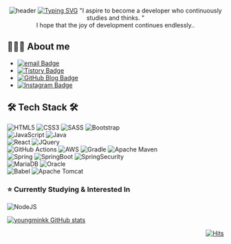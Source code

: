 <div align="center">

![header](https://capsule-render.vercel.app/api?type=waving&color=gradient&height=300&section=header&text=YoungMin%20Kim&desc=Web%20developer&descSize=30&descAlign=65&fontSize=90&fontAlign=50&fontAlignY=45&animation=twinkling)
[![Typing SVG](https://readme-typing-svg.demolab.com?font=Alkatra&weight=500&size=45&duration=4000&pause=3&color=6994CDEE&center=false&vCenter=false&multiline=true&repeat=true&width=1000&height=100&lines=Welcome+to+YoungMin's+GitHub!👋)](https://git.io/typing-svg)
"I aspire to become a developer who continuously studies and thinks. "<br />
I hope that the joy of development continues endlessly..

</div>

## 👨🏻‍💻 About me


- [![email Badge](https://img.shields.io/badge/-Gmail-d14836?style=plastic&logo=Gmail&logoColor=white&link=mailto:mmmin0610@gmail.com)](mailto:mmmin0610@gmail.com)
- [![Tistory Badge](https://img.shields.io/badge/-tistory-11B48A?logo=vimeo&logoColor=white&style=plastic&link=https://mpago.tistory.com)](https://mpago.tistory.com)
- [![GitHub Blog Badge](https://img.shields.io/badge/-GitHub%20blog-black?style=plastic&logo=github&link=https://)](https://youngminkk.github.io)
- [![Instagram Badge](https://img.shields.io/badge/-Instagram-dd2a7b?style=plastic&logo=instagram&logoColor=white&link=https://www.instagram.com/m.m3_6/)](https://www.instagram.com/m.m3_6/)

## 🛠 Tech Stack 🛠

![HTML5](https://img.shields.io/badge/html5-%23E34F26.svg?style=for-the-badge&logo=html5&logoColor=white) ![CSS3](https://img.shields.io/badge/css3-%231572B6.svg?style=for-the-badge&logo=css3&logoColor=white) ![SASS](https://img.shields.io/badge/SASS-hotpink.svg?style=for-the-badge&logo=SASS&logoColor=white) ![Bootstrap](https://img.shields.io/badge/bootstrap-%238511FA.svg?style=for-the-badge&logo=bootstrap&logoColor=white) <br />
![JavaScript](https://img.shields.io/badge/javascript-%23323330.svg?style=for-the-badge&logo=javascript&logoColor=%23F7DF1E) ![Java](https://img.shields.io/badge/java-%23ED8B00.svg?style=for-the-badge&logo=openjdk&logoColor=white) <br />
![React](https://img.shields.io/badge/react-%2320232a.svg?style=for-the-badge&logo=react&logoColor=%2361DAFB) ![JQuery](https://img.shields.io/badge/jquery-0769AD.svg?style=for-the-badge&logo=jquery&logoColor=white)<br />
![GitHub Actions](https://img.shields.io/badge/github%20actions-%232671E5.svg?style=for-the-badge&logo=githubactions&logoColor=white) 	![AWS](https://img.shields.io/badge/AWS-%23FF9900.svg?style=for-the-badge&logo=amazon-aws&logoColor=white) 	![Gradle](https://img.shields.io/badge/Gradle-02303A.svg?style=for-the-badge&logo=Gradle&logoColor=white) ![Apache Maven](https://img.shields.io/badge/Apache%20Maven-C71A36?style=for-the-badge&logo=Apache%20Maven&logoColor=white) <br />
![Spring](https://img.shields.io/badge/spring-%236DB33F.svg?style=for-the-badge&logo=spring&logoColor=white) ![SpringBoot](https://img.shields.io/badge/springboot-%236DB33F.svg?style=for-the-badge&logo=spring&logoColor=white) ![SpringSecurity](https://img.shields.io/badge/springsecurity-%236DB33F.svg?style=for-the-badge&logo=spring&logoColor=white) <br /> ![MariaDB](https://img.shields.io/badge/MariaDB-003545?style=for-the-badge&logo=mariadb&logoColor=white) ![Oracle](https://img.shields.io/badge/Oracle-F80000?style=for-the-badge&logo=oracle&logoColor=white) <br />
![Babel](https://img.shields.io/badge/babel-F9DC3E.svg?style=for-the-badge&logo=babel&logoColor=black) 	![Apache Tomcat](https://img.shields.io/badge/apache%20tomcat-%23F8DC75.svg?style=for-the-badge&logo=apache-tomcat&logoColor=black)

### ⭐️ Currently Studying & Interested In


![NodeJS](https://img.shields.io/badge/node.js-6DA55F?style=for-the-badge&logo=node.js&logoColor=white)

[![youngminkk GitHub stats](https://github-readme-stats.vercel.app/api?username=youngminkk&hide=contribs&count_private=true&show_icons=true&theme=dracula&include_all_commits=true)](https://github.com/youngminkk/github-readme-stats)

<div align="right">

[![Hits](https://hits.seeyoufarm.com/api/count/incr/badge.svg?url=https%3A%2F%2Fgithub.com%2Fyoungminkk%2Fhit-counter&count_bg=%2379C83D&title_bg=%23555555&icon=&icon_color=%23E7E7E7&title=hits&edge_flat=false)](https://hits.seeyoufarm.com)

</div>

